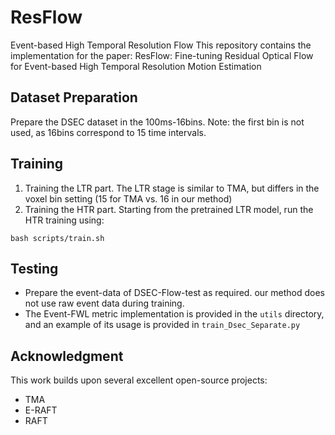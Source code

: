 # ResFlow
Event-based High Temporal Resolution Flow
This repository contains the implementation for the paper: ResFlow: Fine-tuning Residual Optical Flow for Event-based High Temporal Resolution Motion Estimation

## Dataset Preparation
Prepare the DSEC dataset in the 100ms-16bins.
Note: the first bin is not used, as 16bins correspond to 15 time intervals.

## Training
1. Training the LTR part. The LTR stage is similar to TMA, but differs in the voxel bin setting (15 for TMA vs. 16 in our method)
2. Training the HTR part. Starting from the pretrained LTR model, run the HTR training using:
```
bash scripts/train.sh
```

## Testing
- Prepare the event-data of DSEC-Flow-test as required. our method does not use raw event data during training. 
- The Event-FWL metric implementation is provided in the `utils` directory, and an example of its usage is provided in `train_Dsec_Separate.py`

## Acknowledgment
This work builds upon several excellent open-source projects:
- TMA
- E-RAFT
- RAFT

